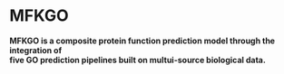 # MFKGO

<b> MFKGO is a composite protein function prediction model through the integration of   
five GO prediction pipelines built on multui-source biological data.
